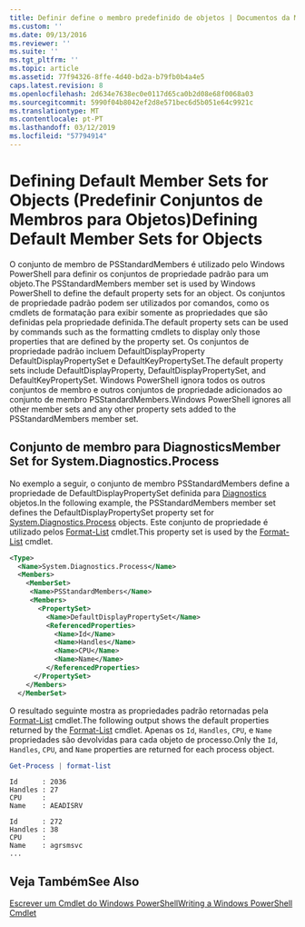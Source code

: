 ```yaml
---
title: Definir define o membro predefinido de objetos | Documentos da Microsoft
ms.custom: ''
ms.date: 09/13/2016
ms.reviewer: ''
ms.suite: ''
ms.tgt_pltfrm: ''
ms.topic: article
ms.assetid: 77f94326-8ffe-4d40-bd2a-b79fb0b4a4e5
caps.latest.revision: 8
ms.openlocfilehash: 2d634e7638ec0e0117d65ca0b2d08e68f0068a03
ms.sourcegitcommit: 5990f04b8042ef2d8e571bec6d5b051e64c9921c
ms.translationtype: MT
ms.contentlocale: pt-PT
ms.lasthandoff: 03/12/2019
ms.locfileid: "57794914"
---
```

# <a name="defining-default-member-sets-for-objects"></a><span data-ttu-id="0531b-102">Defining Default Member Sets for Objects (Predefinir Conjuntos de Membros para Objetos)</span><span class="sxs-lookup"><span data-stu-id="0531b-102">Defining Default Member Sets for Objects</span></span>

<span data-ttu-id="0531b-103">O conjunto de membro de PSStandardMembers é utilizado pelo Windows PowerShell para definir os conjuntos de propriedade padrão para um objeto.</span><span class="sxs-lookup"><span data-stu-id="0531b-103">The PSStandardMembers member set is used by Windows PowerShell to define the default property sets for an object.</span></span> <span data-ttu-id="0531b-104">Os conjuntos de propriedade padrão podem ser utilizados por comandos, como os cmdlets de formatação para exibir somente as propriedades que são definidas pela propriedade definida.</span><span class="sxs-lookup"><span data-stu-id="0531b-104">The default property sets can be used by commands such as the formatting cmdlets to display only those properties that are defined by the property set.</span></span> <span data-ttu-id="0531b-105">Os conjuntos de propriedade padrão incluem DefaultDisplayProperty DefaultDisplayPropertySet e DefaultKeyPropertySet.</span><span class="sxs-lookup"><span data-stu-id="0531b-105">The default property sets include DefaultDisplayProperty, DefaultDisplayPropertySet, and DefaultKeyPropertySet.</span></span> <span data-ttu-id="0531b-106">Windows PowerShell ignora todos os outros conjuntos de membro e outros conjuntos de propriedade adicionados ao conjunto de membro PSStandardMembers.</span><span class="sxs-lookup"><span data-stu-id="0531b-106">Windows PowerShell ignores all other member sets and any other property sets added to the PSStandardMembers member set.</span></span>

## <a name="member-set-for-systemdiagnosticsprocess"></a><span data-ttu-id="0531b-107">Conjunto de membro para Diagnostics</span><span class="sxs-lookup"><span data-stu-id="0531b-107">Member Set for System.Diagnostics.Process</span></span>

<span data-ttu-id="0531b-108">No exemplo a seguir, o conjunto de membro PSStandardMembers define a propriedade de DefaultDisplayPropertySet definida para [Diagnostics](/dotnet/api/System.Diagnostics.Process) objetos.</span><span class="sxs-lookup"><span data-stu-id="0531b-108">In the following example, the PSStandardMembers member set defines the DefaultDisplayPropertySet property set for [System.Diagnostics.Process](/dotnet/api/System.Diagnostics.Process) objects.</span></span> <span data-ttu-id="0531b-109">Este conjunto de propriedade é utilizado pelos [Format-List](/powershell/module/Microsoft.PowerShell.Utility/Format-List) cmdlet.</span><span class="sxs-lookup"><span data-stu-id="0531b-109">This property set is used by the [Format-List](/powershell/module/Microsoft.PowerShell.Utility/Format-List) cmdlet.</span></span>

```xml
<Type>
  <Name>System.Diagnostics.Process</Name>
  <Members>
    <MemberSet>
     <Name>PSStandardMembers</Name>
     <Members>
       <PropertySet>
         <Name>DefaultDisplayPropertySet</Name>
         <ReferencedProperties>
           <Name>Id</Name>
           <Name>Handles</Name>
           <Name>CPU</Name>
           <Name>Name</Name>
         </ReferencedProperties>
      </PropertySet>
    </Members>
  </MemberSet>
```

<span data-ttu-id="0531b-110">O resultado seguinte mostra as propriedades padrão retornadas pela [Format-List](/powershell/module/Microsoft.PowerShell.Utility/Format-List) cmdlet.</span><span class="sxs-lookup"><span data-stu-id="0531b-110">The following output shows the default properties returned by the [Format-List](/powershell/module/Microsoft.PowerShell.Utility/Format-List) cmdlet.</span></span> <span data-ttu-id="0531b-111">Apenas os `Id`, `Handles`, `CPU`, e `Name` propriedades são devolvidas para cada objeto de processo.</span><span class="sxs-lookup"><span data-stu-id="0531b-111">Only the `Id`, `Handles`, `CPU`, and `Name` properties are returned for each process object.</span></span>

```powershell
Get-Process | format-list
```

```output
Id      : 2036
Handles : 27
CPU     :
Name    : AEADISRV

Id      : 272
Handles : 38
CPU     :
Name    : agrsmsvc
...
```

## <a name="see-also"></a><span data-ttu-id="0531b-112">Veja Também</span><span class="sxs-lookup"><span data-stu-id="0531b-112">See Also</span></span>

[<span data-ttu-id="0531b-113">Escrever um Cmdlet do Windows PowerShell</span><span class="sxs-lookup"><span data-stu-id="0531b-113">Writing a Windows PowerShell Cmdlet</span></span>](./writing-a-windows-powershell-cmdlet.md)
